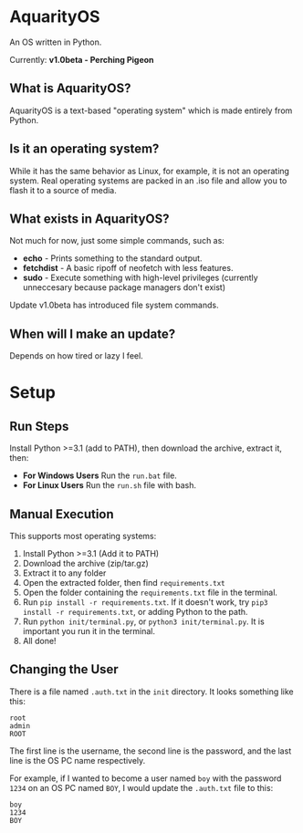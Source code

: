 # AquarityOS

An OS written in Python.

Currently: **v1.0beta - Perching Pigeon**

## What is AquarityOS?

AquarityOS is a text-based "operating system" which is made entirely from Python.

## Is it an operating system?

While it has the same behavior as Linux, for example, it is not an operating system.
Real operating systems are packed in an .iso file and allow you to flash it to a source of media.

## What exists in AquarityOS?

Not much for now, just some simple commands, such as:

- **echo** - Prints something to the standard output.
- **fetchdist** - A basic ripoff of neofetch with less features.
- **sudo** - Execute something with high-level privileges (currently unneccesary because package managers don't exist)

Update v1.0beta has introduced file system commands.

## When will I make an update?

Depends on how tired or lazy I feel.

# Setup

## Run Steps

Install Python >=3.1 (add to PATH), then download the archive, extract it, then:

- **For Windows Users** Run the `run.bat` file.
- **For Linux Users** Run the `run.sh` file with bash.

## Manual Execution

This supports most operating systems:

1. Install Python >=3.1 (Add it to PATH)
2. Download the archive (zip/tar.gz)
3. Extract it to any folder
4. Open the extracted folder, then find `requirements.txt`
5. Open the folder containing the `requirements.txt` file in the terminal.
6. Run `pip install -r requirements.txt`. If it doesn't work, try `pip3 install -r requirements.txt`, or adding Python to the path.
7. Run `python init/terminal.py`, or `python3 init/terminal.py`. It is important you run it in the terminal.
8. All done!

## Changing the User

There is a file named `.auth.txt` in the `init` directory. It looks something like this:

```
root
admin
ROOT
```

The first line is the username, the second line is the password, and the last line is the OS PC name respectively.

For example, if I wanted to become a user named `boy` with the password `1234` on an OS PC named `BOY`, I would update the `.auth.txt` file to this:

```
boy
1234
BOY
```
